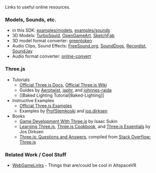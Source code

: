 Links to useful online resources.

### Models, Sounds, etc.
* in this SDK: [examples/models], [examples/sounds]
* 3D Models: [TurboSquid], [OpenGameArt], [SketchFab]
* 3D model format converter: [greentoken]
* Audio Clips, Sound Effects: [FreeSound.org], [SoundDogs], [Recordist], [SoundJay]
* Audio format converter: [online-convert]

### Three.js

* Tutorials
    * [Official Three.js Docs], [Official Three.js Wiki]
    * Guides by [Aerotwist], [japhr], and [johnnes-raida]
    * [[Baked Lighting Tutorial|Baked-Lighting]]
* Instructive Examples
    * [Official Three.js Examples]
    * Examples by [ProfStemkoski] and [jos.dirksen]
* Books
    * [Game Development With Three.js] by Isaac Sukin
    * [Learning Three.js], [Three.js Cookbook], and [Three.js Essentials] by Jos Dirksen
    * [Three.js: Questions and Answers], compiled from [Stack Overflow: Three.js]  

### Related Work / Cool Stuff
* [WebGameLinks] - Things that are/could be cool in AltspaceVR

[REFERENCE-STYLE LINK DEFINITIONS FOLLOW]:dummylink
[examples/models]: https://github.com/AltspaceVR/AltspaceSDK/tree/master/examples/models
[examples/sounds]: https://github.com/AltspaceVR/AltspaceSDK/tree/master/examples/sounds

[Official Three.js Docs]: http://threejs.org/docs/index.html#Manual/Introduction/Creating_a_scene
[Official Three.js Wiki]: https://github.com/mrdoob/three.js/wiki/Getting-Started
[Official Three.js Examples]: http://threejs.org/examples/
[Game Development With Three.js]: http://www.amazon.com/Game-Development-Three-js-Isaac-Sukin/dp/1782168532

[ProfStemkoski]: http://stemkoski.github.io/Three.js/
[jos.dirksen]: http://www.smartjava.org/content/all-109-examples-my-book-threejs-threejs-version-r63
[aerotwist]: http://aerotwist.com/tutorials/getting-started-with-three-js/
[japhr]: http://japhr.blogspot.com/2012/07/getting-started-with-threejs.html
[johnnes-raida]: http://www.johannes-raida.de/tutorials.htm

[Learning Three.js]: http://www.amazon.com/Learning-Three-js-JavaScript-Library-Second/dp/1784392219
[Three.js Cookbook]: http://www.amazon.com/Three-js-Cookbook-Jos-Dirksen-ebook/dp/B00T0C8EMA
[Three.js Essentials]: http://www.amazon.com/Three-js-Essentials-Jos-Dirksen/dp/1783980869
[Three.js: Questions and Answers]: http://www.amazon.com/Three-JS-Questions-Answers-George-Duckett-ebook/dp/B00RY7MCKS#
[Stack Overflow: Three.js]: http://stackoverflow.com/questions/tagged/three.js

[greentoken]: http://www.greentoken.de/onlineconv/
[online-convert]: http://www.online-convert.com/
[FreeSound.org]: http://www.freesound.org/
[SoundDogs]: http://www.sounddogs.com/
[Recordist]: https://therecordist.com/
[SoundJay]: http://www.soundjay.com/
[TurboSquid]: http://www.turbosquid.com/
[OpenGameArt]: http://opengameart.org/
[SketchFab]: https://sketchfab.com/models?date=week&features=downloadable&polygons=10k&sort_by=-likeCount&page=2

[VoodooJS]: http://www.voodoojs.com/
[SceneVR]: http://www.scenevr.com/
[WebGameLinks]: https://sites.google.com/a/altvr.com/webgamelinks/
[Cymatic Bruce]: http://cymaticbruce.com/
